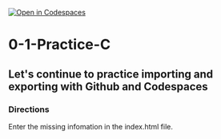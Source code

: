 [![Open in Codespaces](https://classroom.github.com/assets/launch-codespace-2972f46106e565e64193e422d61a12cf1da4916b45550586e14ef0a7c637dd04.svg)](https://classroom.github.com/open-in-codespaces?assignment_repo_id=20430734)
# 0-1-Practice-C

## Let's continue to practice importing and exporting with Github and Codespaces

### Directions
Enter the missing infomation in the index.html file.  
